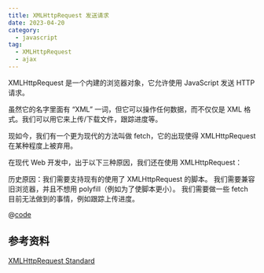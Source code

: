```yaml
---
title: XMLHttpRequest 发送请求
date: 2023-04-20
category:
  - javascript
tag:
  - XMLHttpRequest
  - ajax
---
```


XMLHttpRequest 是一个内建的浏览器对象，它允许使用 JavaScript 发送 HTTP 请求。

虽然它的名字里面有 “XML” 一词，但它可以操作任何数据，而不仅仅是 XML 格式。我们可以用它来上传/下载文件，跟踪进度等。

现如今，我们有一个更为现代的方法叫做 fetch，它的出现使得 XMLHttpRequest 在某种程度上被弃用。

在现代 Web 开发中，出于以下三种原因，我们还在使用 XMLHttpRequest：

历史原因：我们需要支持现有的使用了 XMLHttpRequest 的脚本。
我们需要兼容旧浏览器，并且不想用 polyfill（例如为了使脚本更小）。
我们需要做一些 fetch 目前无法做到的事情，例如跟踪上传进度。

@[code](./xhr.js)

参考资料
---
[XMLHttpRequest Standard](https://xhr.spec.whatwg.org/)
